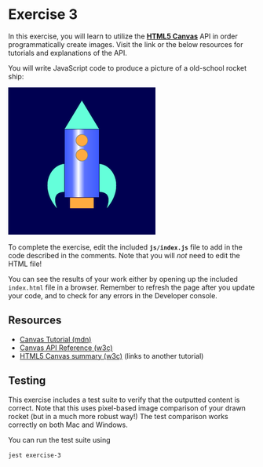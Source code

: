 # Exercise 3

In this exercise, you will learn to utilize the [**HTML5 Canvas**](https://developer.mozilla.org/en-US/docs/Web/API/Canvas_API/Tutorial) API in order programmatically create images. Visit the link or the below resources for tutorials and explanations of the API.

You will write JavaScript code to produce a picture of a old-school rocket ship:

![An example spaceship drawing](img/example.png)

To complete the exercise, edit the included **`js/index.js`** file to add in the code described in the comments. Note that you will _not_ need to edit the HTML file!

You can see the results of your work either by opening up the included `index.html` file in a browser. Remember to refresh the page after you update your code, and to check for any errors in the Developer console.

## Resources
- [Canvas Tutorial (mdn)](https://developer.mozilla.org/en-US/docs/Web/API/Canvas_API/Tutorial)
- [Canvas API Reference (w3c)](https://www.w3schools.com/TAgs/ref_canvas.asp)
- [HTML5 Canvas summary (w3c)](https://www.w3schools.com/html/html5_canvas.asp) (links to another tutorial)

## Testing
This exercise includes a test suite to verify that the outputted content is correct. Note that this uses pixel-based image comparison of your drawn rocket (but in a much more robust way!) The test comparison works correctly on both Mac and Windows.

You can run the test suite using

```bash
jest exercise-3
```
